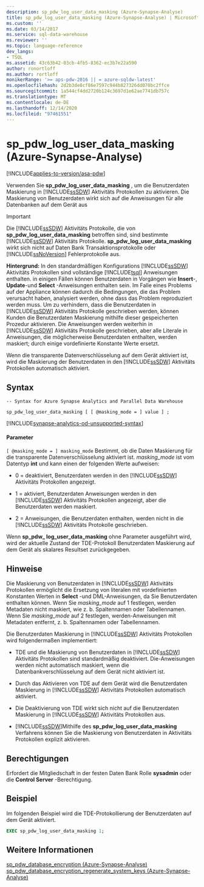 ```yaml
---
description: sp_pdw_log_user_data_masking (Azure-Synapse-Analyse)
title: sp_pdw_log_user_data_masking (Azure-Synapse-Analyse) | Microsoft-Dokumentation
ms.custom: ''
ms.date: 03/14/2017
ms.service: sql-data-warehouse
ms.reviewer: ''
ms.topic: language-reference
dev_langs:
- TSQL
ms.assetid: 43c63b42-03cb-4fb5-8362-ec3b7e22a590
author: ronortloff
ms.author: rortloff
monikerRange: '>= aps-pdw-2016 || = azure-sqldw-latest'
ms.openlocfilehash: 2d2b3de8cf86e7597c944b827326dd070bc2ffce
ms.sourcegitcommit: 1a544cf4dd2720b124c3697d1e62ae7741db757c
ms.translationtype: MT
ms.contentlocale: de-DE
ms.lasthandoff: 12/14/2020
ms.locfileid: "97461551"
---
```

# <a name="sp_pdw_log_user_data_masking-azure-synapse-analytics"></a>sp_pdw_log_user_data_masking (Azure-Synapse-Analyse)
[!INCLUDE[applies-to-version/asa-pdw](../../includes/applies-to-version/asa-pdw.md)]

  Verwenden Sie **sp_pdw_log_user_data_masking** , um die Benutzerdaten Maskierung in [!INCLUDE[ssSDW](../../includes/sssdw-md.md)] Aktivitäts Protokollen zu aktivieren. Die Maskierung von Benutzerdaten wirkt sich auf die Anweisungen für alle Datenbanken auf dem Gerät aus  
  
> [!IMPORTANT]  
>  Die [!INCLUDE[ssSDW](../../includes/sssdw-md.md)] Aktivitäts Protokolle, die von **sp_pdw_log_user_data_masking** betroffen sind, sind bestimmte [!INCLUDE[ssSDW](../../includes/sssdw-md.md)] Aktivitäts Protokolle. **sp_pdw_log_user_data_masking** wirkt sich nicht auf Daten Bank Transaktionsprotokolle oder [!INCLUDE[ssNoVersion](../../includes/ssnoversion-md.md)] Fehlerprotokolle aus.  
  
 **Hintergrund:** In den standardmäßigen Konfigurations [!INCLUDE[ssSDW](../../includes/sssdw-md.md)] Aktivitäts Protokollen sind vollständige [!INCLUDE[tsql](../../includes/tsql-md.md)] Anweisungen enthalten. in einigen Fällen können Benutzerdaten in Vorgängen wie **Insert**-, **Update**-und **Select** -Anweisungen enthalten sein. Im Falle eines Problems auf der Appliance können dadurch die Bedingungen, die das Problem verursacht haben, analysiert werden, ohne dass das Problem reproduziert werden muss. Um zu verhindern, dass die Benutzerdaten in [!INCLUDE[ssSDW](../../includes/sssdw-md.md)] Aktivitäts Protokolle geschrieben werden, können Kunden die Benutzerdaten Maskierung mithilfe dieser gespeicherten Prozedur aktivieren. Die Anweisungen werden weiterhin in [!INCLUDE[ssSDW](../../includes/sssdw-md.md)] Aktivitäts Protokolle geschrieben, aber alle Literale in Anweisungen, die möglicherweise Benutzerdaten enthalten, werden maskiert; durch einige vordefinierte Konstante Werte ersetzt.  
  
 Wenn die transparente Datenverschlüsselung auf dem Gerät aktiviert ist, wird die Maskierung der Benutzerdaten in den [!INCLUDE[ssSDW](../../includes/sssdw-md.md)] Aktivitäts Protokollen automatisch aktiviert.  
  
## <a name="syntax"></a>Syntax  
  
```syntaxsql  
-- Syntax for Azure Synapse Analytics and Parallel Data Warehouse  
  
sp_pdw_log_user_data_masking [ [ @masking_mode = ] value ] ;  
```

[!INCLUDE[synapse-analytics-od-unsupported-syntax](../../includes/synapse-analytics-od-unsupported-syntax.md)]

#### <a name="parameters"></a>Parameter  
`[ @masking_mode = ] masking_mode` Bestimmt, ob die Daten Maskierung für die transparente Datenverschlüsselung aktiviert ist. *masking_mode* ist vom Datentyp **int** und kann einen der folgenden Werte aufweisen:  
  
-   0 = deaktiviert, Benutzerdaten werden in den [!INCLUDE[ssSDW](../../includes/sssdw-md.md)] Aktivitäts Protokollen angezeigt.  
  
-   1 = aktiviert, Benutzerdaten Anweisungen werden in den [!INCLUDE[ssSDW](../../includes/sssdw-md.md)] Aktivitäts Protokollen angezeigt, aber die Benutzerdaten werden maskiert.  
  
-   2 = Anweisungen, die Benutzerdaten enthalten, werden nicht in die [!INCLUDE[ssSDW](../../includes/sssdw-md.md)] Aktivitäts Protokolle geschrieben.  
  
 Wenn **sp_pdw_ log_user_data_masking** ohne Parameter ausgeführt wird, wird der aktuelle Zustand der TDE-Protokoll Benutzerdaten Maskierung auf dem Gerät als skalares Resultset zurückgegeben.  
  
## <a name="remarks"></a>Hinweise  
 Die Maskierung von Benutzerdaten in [!INCLUDE[ssSDW](../../includes/sssdw-md.md)] Aktivitäts Protokollen ermöglicht die Ersetzung von literalen mit vordefinierten Konstanten Werten in **Select** -und DML-Anweisungen, da Sie Benutzerdaten enthalten können. Wenn Sie *masking_mode* auf 1 festlegen, werden Metadaten nicht maskiert, wie z. b. Spaltennamen oder Tabellennamen. Wenn Sie *masking_mode* auf 2 festlegen, werden-Anweisungen mit Metadaten entfernt, z. b. Spaltennamen oder Tabellennamen.  
  
 Die Benutzerdaten Maskierung in [!INCLUDE[ssSDW](../../includes/sssdw-md.md)] Aktivitäts Protokollen wird folgendermaßen implementiert:  
  
-   TDE und die Maskierung von Benutzerdaten in [!INCLUDE[ssSDW](../../includes/sssdw-md.md)] Aktivitäts Protokollen sind standardmäßig deaktiviert. Die-Anweisungen werden nicht automatisch maskiert, wenn die Datenbankverschlüsselung auf dem Gerät nicht aktiviert ist.  
  
-   Durch das Aktivieren von TDE auf dem Gerät wird die Benutzerdaten Maskierung in [!INCLUDE[ssSDW](../../includes/sssdw-md.md)] Aktivitäts Protokollen automatisch aktiviert.  
  
-   Die Deaktivierung von TDE wirkt sich nicht auf die Benutzerdaten Maskierung in [!INCLUDE[ssSDW](../../includes/sssdw-md.md)] Aktivitäts Protokollen aus.  
  
-   [!INCLUDE[ssSDW](../../includes/sssdw-md.md)]Mithilfe des **sp_pdw_log_user_data_masking** Verfahrens können Sie die Maskierung von Benutzerdaten in Aktivitäts Protokollen explizit aktivieren.  
  
## <a name="permissions"></a>Berechtigungen  
 Erfordert die Mitgliedschaft in der festen Daten Bank Rolle **sysadmin** oder die **Control Server** -Berechtigung.  
  
## <a name="example"></a>Beispiel  
 Im folgenden Beispiel wird die TDE-Protokollierung der Benutzerdaten auf dem Gerät aktiviert.  
  
```sql  
EXEC sp_pdw_log_user_data_masking 1;  
```  
  
## <a name="see-also"></a>Weitere Informationen  
 [sp_pdw_database_encryption &#40;Azure-Synapse-Analyse&#41;](../../relational-databases/system-stored-procedures/sp-pdw-database-encryption-sql-data-warehouse.md)   
 [sp_pdw_database_encryption_regenerate_system_keys &#40;Azure-Synapse-Analyse&#41;](../../relational-databases/system-stored-procedures/sp-pdw-database-encryption-regenerate-system-keys-sql-data-warehouse.md)  
  
  
